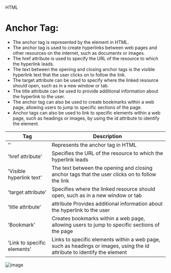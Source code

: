 HTML



# Anchor Tag:
- The anchor tag is represented by the <a> element in HTML.
- The anchor tag is used to create hyperlinks between web pages and other resources on the internet, such as documents or images.
- The href attribute is used to specify the URL of the resource to which the hyperlink leads. 
- The text between the opening and closing anchor tags is the visible hyperlink text that the user clicks on to follow the link.
- The target attribute can be used to specify where the linked resource should open, such as in a new window or tab.
- The title attribute can be used to provide additional information about the hyperlink to the user.
- The anchor tag can also be used to create bookmarks within a web page, allowing users to jump to specific sections of the page.
- Anchor tags can also be used to link to specific elements within a web page, such as headings or images, by using the id attribute to identify the element.
  
  
| Tag | Description |
| --- | --- |
| '<a>' | Represents the anchor tag in HTML |
| 'href attribute' | Specifies the URL of the resource to which the hyperlink leads |
| 'Visible hyperlink text' | The text between the opening and closing anchor tags that the user clicks on to follow the link |
| 'target attribute' | Specifies where the linked resource should open, such as in a new window or tab |
| 'title attribute' | attribute	Provides additional information about the hyperlink to the user |
| 'Bookmark' | Creates bookmarks within a web page, allowing users to jump to specific sections of the page |
| 'Link to specific elements' | Links to specific elements within a web page, such as headings or images, using the id attribute to identify the element |
  
  
  
![image](https://user-images.githubusercontent.com/125631878/226837759-fc703d2c-b305-415b-8b3a-004aa4d37bb3.png)
